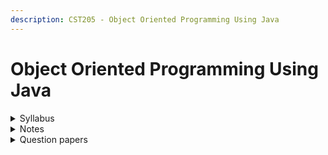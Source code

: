 ```yaml
---
description: CST205 - Object Oriented Programming Using Java
---
```


# Object Oriented Programming Using Java

<details>

<summary>Syllabus</summary>

[CST205](https://drive.google.com/file/d/1-D_G8Ms4B76zp3yVIpDtXmqUiMN2h0BQ/view?usp=drive_link)

</details>

<details>

<summary>Notes</summary>

[Notes](https://drive.google.com/drive/folders/17-ZnT05oslSRiPNfSOYVdKYX_UGjH5aO)

[Java Capsule](https://drive.google.com/drive/folders/1dbfb2d0bbrXJHNwvKnnCW4HOgniiEsPV?usp=drive_link)

</details>

<details>

<summary>Question papers</summary>

[OOP University Question Papers](https://drive.google.com/drive/folders/1eaXA3oFuwm-8cd97OjlGqtoPp7CQSF82?usp=drive_link)

</details>
